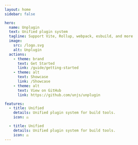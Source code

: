 ```yaml
---
layout: home
sidebar: false

hero:
  name: Unplugin
  text: Unified plugin system
  tagline: Support Vite, Rollup, webpack, esbuild, and more
  image:
    src: /logo.svg
    alt: Unplugin
  actions:
    - theme: brand
      text: Get Started
      link: /guide/getting-started
    - theme: alt
      text: Showcase
      link: /Showcase
    - theme: alt
      text: View on GitHub
      link: https://github.com/unjs/unplugin

features:
  - title: Unified
    details: Unified plugin system for build tools.
    icon: ⚖️

  - title: Unified
    details: Unified plugin system for build tools.
    icon: ⚖️
---
```

